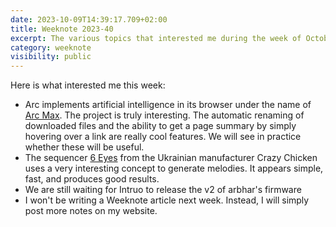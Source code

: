 ```yaml
---
date: 2023-10-09T14:39:17.709+02:00
title: Weeknote 2023-40
excerpt: The various topics that interested me during the week of October 2 to 8.
category: weeknote
visibility: public
---
```


Here is what interested me this week:

- Arc implements artificial intelligence in its browser under the name of [Arc Max](https://www.youtube.com/watch?v=y7koAGLf0EE). The project is truly interesting. The automatic renaming of downloaded files and the ability to get a page summary by simply hovering over a link are really cool features. We will see in practice whether these will be useful.
- The sequencer [6 Eyes](https://www.modulargrid.net/e/crazy-chicken-six-eyes) from the Ukrainian manufacturer Crazy Chicken uses a very interesting concept to generate melodies. It appears simple, fast, and produces good results.
- We are still waiting for Intruo to release the v2 of arbhar's firmware
- I won't be writing a Weeknote article next week. Instead, I will simply post more notes on my website.
